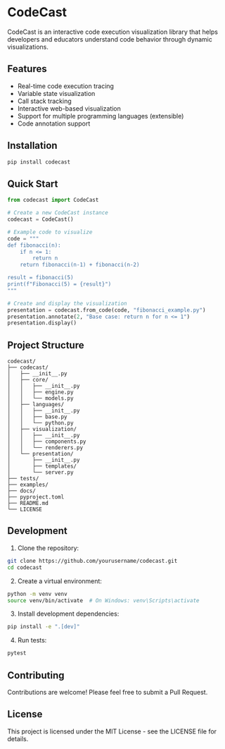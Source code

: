 # CodeCast

CodeCast is an interactive code execution visualization library that helps developers and educators understand code behavior through dynamic visualizations.

## Features

- Real-time code execution tracing
- Variable state visualization
- Call stack tracking
- Interactive web-based visualization
- Support for multiple programming languages (extensible)
- Code annotation support

## Installation

```bash
pip install codecast
```

## Quick Start

```python
from codecast import CodeCast

# Create a new CodeCast instance
codecast = CodeCast()

# Example code to visualize
code = """
def fibonacci(n):
    if n <= 1:
        return n
    return fibonacci(n-1) + fibonacci(n-2)

result = fibonacci(5)
print(f"Fibonacci(5) = {result}")
"""

# Create and display the visualization
presentation = codecast.from_code(code, "fibonacci_example.py")
presentation.annotate(2, "Base case: return n for n <= 1")
presentation.display()
```

## Project Structure

```
codecast/
├── codecast/
│   ├── __init__.py
│   ├── core/
│   │   ├── __init__.py
│   │   ├── engine.py
│   │   └── models.py
│   ├── languages/
│   │   ├── __init__.py
│   │   ├── base.py
│   │   └── python.py
│   ├── visualization/
│   │   ├── __init__.py
│   │   ├── components.py
│   │   └── renderers.py
│   └── presentation/
│       ├── __init__.py
│       ├── templates/
│       └── server.py
├── tests/
├── examples/
├── docs/
├── pyproject.toml
├── README.md
└── LICENSE
```

## Development

1. Clone the repository:
```bash
git clone https://github.com/yourusername/codecast.git
cd codecast
```

2. Create a virtual environment:
```bash
python -m venv venv
source venv/bin/activate  # On Windows: venv\Scripts\activate
```

3. Install development dependencies:
```bash
pip install -e ".[dev]"
```

4. Run tests:
```bash
pytest
```

## Contributing

Contributions are welcome! Please feel free to submit a Pull Request.

## License

This project is licensed under the MIT License - see the LICENSE file for details. 